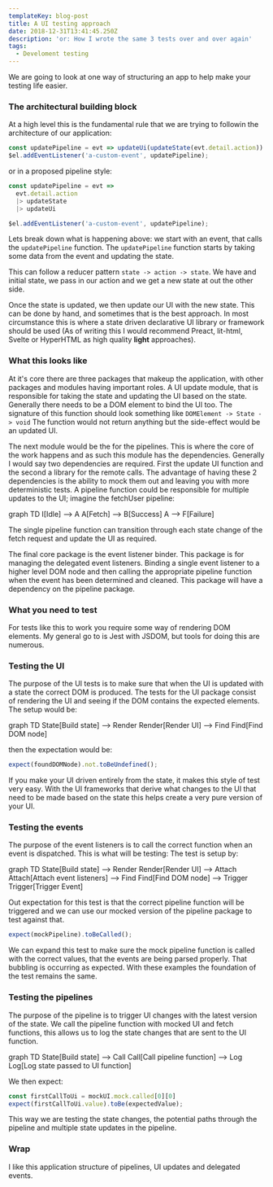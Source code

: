 ```yaml
---
templateKey: blog-post
title: A UI testing approach
date: 2018-12-31T13:41:45.250Z
description: 'or: How I wrote the same 3 tests over and over again'
tags:
  - Develoment testing
---
```

We are going to look at one way of structuring an app to help make your testing life easier. 

### The architectural building block

At a high level this is the fundamental rule that we are trying to followin the architecture of our application:

```js
const updatePipeline = evt => updateUi(updateState(evt.detail.action))
$el.addEventListener('a-custom-event', updatePipeline);
```

or in a proposed pipeline style:

```js
const updatePipeline = evt => 
  evt.detail.action
  |> updateState
  |> updateUi

$el.addEventListener('a-custom-event', updatePipeline);
```

Lets break down what is happening above: we start with an event, that calls the `updatePipeline` function. The `updatePipeline` function starts by taking some data from the event and updating the state. 

This can follow a reducer pattern `state -> action -> state`. We have and initial state, we pass in our action and we get a new state at out the other side.

Once the state is updated, we then update our UI with the new state. This can be done by hand, and sometimes that is the best approach. In most circumstance this is where a state driven declarative UI library or framework should be used (As of writing this I would recommend Preact, lit-html, Svelte or HyperHTML as high quality **light** approaches).

### What this looks like

At it's core there are three packages that makeup the application, with other packages and modules having important roles. A UI update module, that is responsible for taking the state and updating the UI based on the state. Generally there needs to be a DOM element to bind the UI too. The signature of this function should look something like `DOMElement -> State -> void` The function would not return anything but the side-effect would be an updated UI.

The next module would be the for the pipelines. This is where the core of the work happens and as such this module has the dependencies. Generally I would say two dependencies are required. First the update UI function and the second a library for the remote calls. The advantage of having these 2 dependencies is the ability to mock them out and leaving you with more deterministic tests. A pipeline function could be responsible for multiple updates to the UI; imagine the fetchUser pipeline: 

graph TD
I[Idle] --> A
A[Fetch] --> B[Success]
A --> F[Failure]

The single pipeline function can transition through each state change of the fetch request and update the UI as required.

The final core package is the event listener binder. This package is for managing the delegated event listeners. Binding a single event listener to a higher level DOM node and then calling the appropriate pipeline function when the event has been determined and cleaned. This package will have a dependency on the pipeline package.

### What you need to test

For tests like this to work you require some way of rendering DOM elements. My general go to is Jest with JSDOM, but tools for doing this are numerous.


### Testing the UI

The purpose of the UI tests is to make sure that when the UI is updated with a state the correct DOM is produced. The tests for the UI package consist of rendering the UI and seeing if the DOM contains the expected elements. The setup would be:

graph TD
State[Build state] --> Render
Render[Render UI] --> Find
Find[Find DOM node] 

then the expectation would be:

```js
expect(foundDOMNode).not.toBeUndefined();
```

If you make your UI driven entirely from the state, it makes this style of test very easy. With the UI frameworks that derive what changes to the UI that need to be made based on the state this helps create a very pure version of your UI.

### Testing the events

The purpose of the event listeners is to call the correct function when an event is dispatched. This is what will be testing: The test is setup by: 

graph TD
State[Build state] --> Render
Render[Render UI] --> Attach
Attach[Attach event listeners] --> Find
Find[Find DOM node] --> Trigger
Trigger[Trigger Event]

Out expectation for this test is that the correct pipeline function will be triggered and we can use our mocked version of the pipeline package to test against that.

```js
expect(mockPipeline).toBeCalled();
```

We can expand this test to make sure the mock pipeline function is called with the correct values, that the events are being parsed properly. That bubbling is occurring as expected. With these examples the foundation of the test remains the same.

### Testing the pipelines

The purpose of the pipeline is to trigger UI changes with the latest version of the state. We call the pipeline function with mocked UI and fetch functions, this allows us to log the state changes that are sent to the UI function.

graph TD
State[Build state] --> Call
Call[Call pipeline function] --> Log
Log[Log state passed to UI function]

We then expect:

```js
const firstCallToUi = mockUI.mock.called[0][0]
expect(firstCallToUi.value).toBe(expectedValue);
```

This way we are testing the state changes, the potential paths through the pipeline and multiple state updates in the pipeline. 

### Wrap

I like this application structure of pipelines, UI updates and delegated events. 
